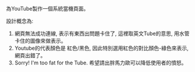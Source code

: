 為YouTube製作一個系統當機頁面。

設計概念為: 
1. 網頁無法成功連線, 表示有東西出問題卡住了, 這裡取英文Tube的意思, 用水管卡住的圖像來做表示。
2. Youtube的代表顏色是 紅色/黑色, 因此特別選用紅色的對比顏色-綠色來表示, 網頁出錯了。
3. Sorry! I'm too fat for the Tube. 希望請出胖馬力歐可以降低使用者的憤怒。
